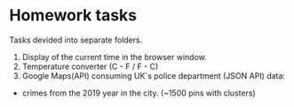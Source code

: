 # Homework tasks

Tasks devided into separate folders.
1. Display of the current time in the browser window.
2. Temperature converter (C - F / F - C)
3. Google Maps(API) consuming UK`s police department (JSON API) data:
 - crimes from the 2019 year in the city. (~1500 pins with clusters)
